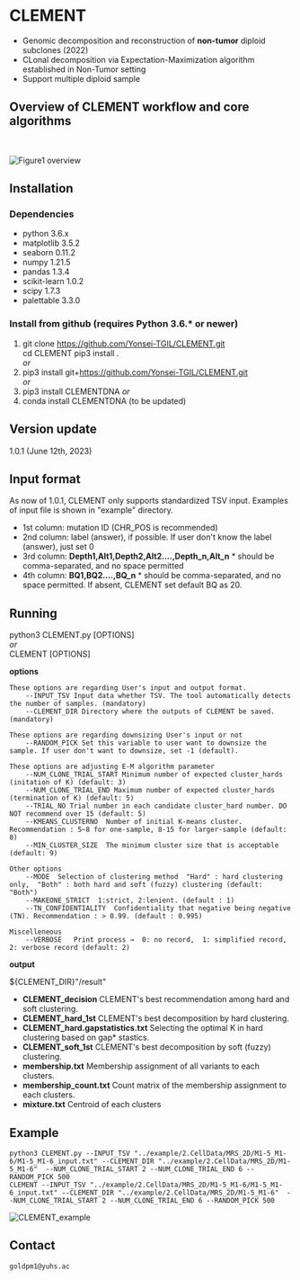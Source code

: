 # CLEMENT
- Genomic decomposition and reconstruction of **non-tumor** diploid subclones (2022)
- CLonal decomposition via Expectation-Maximization algorithm established in Non-Tumor setting
- Support multiple diploid sample

## Overview of CLEMENT workflow and core algorithms
<br/>

![Figure1 overview](https://user-images.githubusercontent.com/56012432/195979886-cd29df09-8291-4150-9001-db7dde5e7567.png)
<br/>

## Installation
### Dependencies
- python 3.6.x
- matplotlib 3.5.2
- seaborn 0.11.2
- numpy 1.21.5
- pandas 1.3.4
- scikit-learn 1.0.2
- scipy 1.7.3
- palettable 3.3.0

### Install from github (requires Python 3.6.* or newer)
1. git clone https://github.com/Yonsei-TGIL/CLEMENT.git   
    cd CLEMENT
    pip3 install .   
*or*   
2. pip3 install git+https://github.com/Yonsei-TGIL/CLEMENT.git    
*or*   
3. pip3 install CLEMENTDNA
*or* 
4. conda install CLEMENTDNA (to be updated)

## Version update
1.0.1 (June 12th, 2023)

## Input format
As now of 1.0.1, CLEMENT only supports standardized TSV input. Examples of input file is shown in "example" directory.
- 1st column: mutation ID (CHR_POS is recommended)
- 2nd column: label  (answer), if possible. If user don't know the label (answer), just set 0
- 3rd column: **Depth1,Alt1,Depth2,Alt2....,Depth_n,Alt_n**    * should be comma-separated, and no space permitted
- 4th column: **BQ1,BQ2....,BQ_n**    * should be comma-separated, and no space permitted. If absent, CLEMENT set default BQ as 20.

## Running
python3 CLEMENT.py [OPTIONS]   
*or*   
CLEMENT [OPTIONS]   


**options**

	These options are regarding User's input and output format.
		--INPUT_TSV	Input data whether TSV. The tool automatically detects the number of samples. (mandatory)
		--CLEMENT_DIR Directory where the outputs of CLEMENT be saved. (mandatory)

	These options are regarding downsizing User's input or not
		--RANDOM_PICK Set this variable to user want to downsize the sample. If user don't want to downsize, set -1 (default).
	
	These options are adjusting E-M algorithm parameter
		--NUM_CLONE_TRIAL_START Minimum number of expected cluster_hards (initation of K) (default: 3)
		--NUM_CLONE_TRIAL_END Maximum number of expected cluster_hards (termination of K) (default: 5)
		--TRIAL_NO Trial number in each candidate cluster_hard number. DO NOT recommend over 15 (default: 5)
		--KMEANS_CLUSTERNO	Number of initial K-means cluster. Recommendation : 5~8 for one-sample, 8-15 for larger-sample (default: 8)
		--MIN_CLUSTER_SIZE	The minimum cluster size that is acceptable (default: 9)

	Other options
		--MODE	Selection of clustering method  "Hard" : hard clustering only,  "Both" : both hard and soft (fuzzy) clustering (default: "Both")
		--MAKEONE_STRICT  1:strict, 2:lenient. (default : 1)
		--TN_CONFIDENTIALITY  Confidentiality that negative being negative (TN). Recommendation : > 0.99. (default : 0.995)

	Miscelleneous
		--VERBOSE	Print process →  0: no record,  1: simplified record,  2: verbose record (default: 2)


**output**

${CLEMENT_DIR}"/result"
- **CLEMENT_decision**	CLEMENT's best recommendation among hard and soft clustering.
- **CLEMENT_hard_1st** CLEMENT's best decomposition by hard clustering.
- **CLEMENT_hard.gapstatistics.txt** Selecting the optimal K in hard clustering based on gap* stastics.
- **CLEMENT_soft_1st** CLEMENT's best decomposition by soft (fuzzy) clustering.
- **membership.txt** Membership assignment of all variants to each clusters. 
- **membership_count.txt** Count matrix of the membership assignment to each clusters.
- **mixture.txt** Centroid of each clusters

## Example
	python3 CLEMENT.py --INPUT_TSV "../example/2.CellData/MRS_2D/M1-5_M1-6/M1-5_M1-6_input.txt" --CLEMENT_DIR "../example/2.CellData/MRS_2D/M1-5_M1-6"  --NUM_CLONE_TRIAL_START 2 --NUM_CLONE_TRIAL_END 6 --RANDOM_PICK 500   
	CLEMENT --INPUT_TSV "../example/2.CellData/MRS_2D/M1-5_M1-6/M1-5_M1-6_input.txt" --CLEMENT_DIR "../example/2.CellData/MRS_2D/M1-5_M1-6"  --NUM_CLONE_TRIAL_START 2 --NUM_CLONE_TRIAL_END 6 --RANDOM_PICK 500
	
![CLEMENT_example](https://github.com/Yonsei-TGIL/CLEMENT/assets/56012432/36dbbd01-0926-4802-8b3e-d91b9fbc7d57)
<br/>

## Contact
	goldpm1@yuhs.ac

